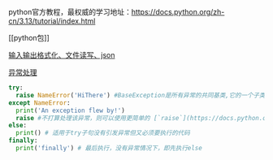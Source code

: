 python官方教程，最权威的学习地址：https://docs.python.org/zh-cn/3.13/tutorial/index.html

[[python包]]

[输入输出格式化、文件读写、json](https://docs.python.org/zh-cn/3.13/tutorial/inputoutput.html#formatted-string-literals)

[异常处理](https://docs.python.org/zh-cn/3.13/tutorial/errors.html)
```python
try:
  raise NameError('HiThere') #BaseException是所有异常的共同基类,它的一个子类， Exception ，是所有非致命异常的基类
except NameError:
  print('An exception flew by!')
  raise #不打算处理该异常，则可以使用更简单的 [`raise`](https://docs.python.org/zh-cn/3.13/reference/simple_stmts.html#raise) 语句重新触发异常
else:
  print() # 适用于try子句没有引发异常但又必须要执行的代码
finally:
  print('finally') # 最后执行，没有异常情况下，即先执行else
```
